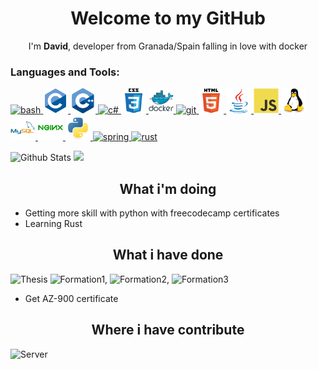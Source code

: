 <h1 align="center">Welcome to my GitHub</h1>
<p align="center">I'm <b>David</b>, developer from Granada/Spain falling in love with docker</h3>

<h3 align="left">Languages and Tools:</h3>
<p align="left"> <a href="https://developer.android.com" target="_blank"> </a> <a href="https://www.gnu.org/software/bash/" target="_blank"> <img src="https://www.vectorlogo.zone/logos/gnu_bash/gnu_bash-icon.svg" alt="bash" width="40" height="40"/> </a> <a href="https://www.cprogramming.com/" target="_blank"> <img src="https://raw.githubusercontent.com/devicons/devicon/master/icons/c/c-original.svg" alt="c" width="40" height="40"/> </a> <a href="https://www.w3schools.com/cpp/" target="_blank"> <img src="https://raw.githubusercontent.com/devicons/devicon/master/icons/cplusplus/cplusplus-original.svg" alt="cplusplus" width="40" height="40"/> </a><a href="https://www.w3schools.com/cs/" target="_blank"> <img src="https://camo.githubusercontent.com/8d56e87edf99e89bfc457cd62462e0b7aae19e6b197b1df5c542d474d8d76f81/68747470733a2f2f646576656c6f7065722e6665646f726170726f6a6563742e6f72672f7374617469632f6c6f676f2f6373686172702e706e67" alt="c#" width="40" height="40"/> </a> <a href="https://www.w3schools.com/css/" target="_blank"> <img src="https://raw.githubusercontent.com/devicons/devicon/master/icons/css3/css3-original-wordmark.svg" alt="css3" width="40" height="40"/> </a> <a href="https://www.docker.com/" target="_blank"> <img src="https://raw.githubusercontent.com/devicons/devicon/master/icons/docker/docker-original-wordmark.svg" alt="docker" width="40" height="40"/> </a> <a href="https://git-scm.com/" target="_blank"> <img src="https://www.vectorlogo.zone/logos/git-scm/git-scm-icon.svg" alt="git" width="40" height="40"/> </a> <a href="https://www.w3.org/html/" target="_blank"> <img src="https://raw.githubusercontent.com/devicons/devicon/master/icons/html5/html5-original-wordmark.svg" alt="html5" width="40" height="40"/> </a> <a href="https://www.java.com" target="_blank"> <img src="https://raw.githubusercontent.com/devicons/devicon/master/icons/java/java-original.svg" alt="java" width="40" height="40"/> </a> <a href="https://developer.mozilla.org/en-US/docs/Web/JavaScript" target="_blank"> <img src="https://raw.githubusercontent.com/devicons/devicon/master/icons/javascript/javascript-original.svg" alt="javascript" width="40" height="40"/> </a>   <a href="https://www.linux.org/" target="_blank"> <img src="https://raw.githubusercontent.com/devicons/devicon/master/icons/linux/linux-original.svg" alt="linux" width="40" height="40"/> </a> <a href="https://www.mysql.com/" target="_blank"> <img src="https://raw.githubusercontent.com/devicons/devicon/master/icons/mysql/mysql-original-wordmark.svg" alt="mysql" width="40" height="40"/> </a> <a href="https://www.nginx.com" target="_blank"> <img src="https://raw.githubusercontent.com/devicons/devicon/master/icons/nginx/nginx-original.svg" alt="nginx" width="40" height="40"/> </a> <a href="https://www.python.org" target="_blank"> <img src="https://raw.githubusercontent.com/devicons/devicon/master/icons/python/python-original.svg" alt="python" width="40" height="40"/> </a> <a href="https://spring.io/" target="_blank"> <img src="https://www.vectorlogo.zone/logos/springio/springio-icon.svg" alt="spring" width="40" height="40"/> </a> <a href="https://www.rust-lang.org" target="_blank"> <img src="https://rustacean.net/assets/rustacean-orig-noshadow.svg" alt="rust" width="40" height="40"/> </a> </p>

![Github Stats](https://github-readme-stats.vercel.app/api?username=Pacalor&theme=cobalt&show_icons=true)
![](https://github-readme-stats.vercel.app/api/top-langs/?username=Pacalor&layout=compact&theme=cobalt)
<h2 align="center">What i'm doing</h2>

- Getting more skill with python with freecodecamp certificates
- Learning Rust


<h2 align="center">What i have done</h2>

![Thesis](https://github-readme-stats.vercel.app/api/pin/?username=Pacalor&repo=TFG&theme=cobalt)
![Formation1](https://github-readme-stats.vercel.app/api/pin/?username=Pacalor&repo=T-Formation&theme=cobalt),  ![Formation2](https://github-readme-stats.vercel.app/api/pin/?username=Pacalor&repo=VendingMachine&theme=cobalt), ![Formation3](https://github-readme-stats.vercel.app/api/pin/?username=Pacalor&repo=VendingMachine&theme=cobalt)
- Get AZ-900 certificate

<h2 align="center">Where i have contribute</h2> 

![Server](https://github-readme-stats.vercel.app/api/pin/?username=AdrianArtimez&repo=ServerChat&theme=cobalt)
